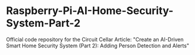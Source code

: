 # Raspberry-Pi-AI-Home-Security-System-Part-2
Official code repository for the Circuit Cellar Article: "Create an AI-Driven Smart Home Security System (Part 2): Adding Person Detection and Alerts"
